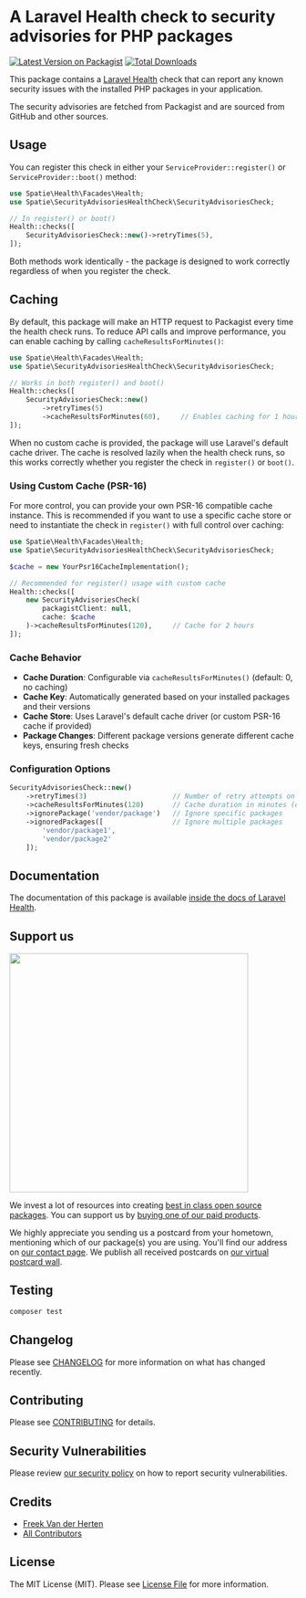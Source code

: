# A Laravel Health check to security advisories for PHP packages

[![Latest Version on Packagist](https://img.shields.io/packagist/v/spatie/security-advisories-health-check.svg?style=flat-square)](https://packagist.org/packages/spatie/security-advisories-health-check)
[![Total Downloads](https://img.shields.io/packagist/dt/spatie/security-advisories-health-check.svg?style=flat-square)](https://packagist.org/packages/spatie/security-advisories-health-check)

This package contains a [Laravel Health](https://spatie.be/docs/laravel-health) check that can report any known security issues with the installed PHP packages in your application.

The security advisories are fetched from Packagist and are sourced from GitHub and other sources.

## Usage

You can register this check in either your `ServiceProvider::register()` or `ServiceProvider::boot()` method:

```php
use Spatie\Health\Facades\Health;
use Spatie\SecurityAdvisoriesHealthCheck\SecurityAdvisoriesCheck;

// In register() or boot()
Health::checks([
    SecurityAdvisoriesCheck::new()->retryTimes(5),
]);
```

Both methods work identically - the package is designed to work correctly regardless of when you register the check.

## Caching

By default, this package will make an HTTP request to Packagist every time the health check runs. To reduce API calls and improve performance, you can enable caching by calling `cacheResultsForMinutes()`:

```php
use Spatie\Health\Facades\Health;
use Spatie\SecurityAdvisoriesHealthCheck\SecurityAdvisoriesCheck;

// Works in both register() and boot()
Health::checks([
    SecurityAdvisoriesCheck::new()
        ->retryTimes(5)
        ->cacheResultsForMinutes(60),     // Enables caching for 1 hour
]);
```

When no custom cache is provided, the package will use Laravel's default cache driver. The cache is resolved lazily when the health check runs, so this works correctly whether you register the check in `register()` or `boot()`.

### Using Custom Cache (PSR-16)

For more control, you can provide your own PSR-16 compatible cache instance. This is recommended if you want to use a specific cache store or need to instantiate the check in `register()` with full control over caching:

```php
use Spatie\Health\Facades\Health;
use Spatie\SecurityAdvisoriesHealthCheck\SecurityAdvisoriesCheck;

$cache = new YourPsr16CacheImplementation();

// Recommended for register() usage with custom cache
Health::checks([
    new SecurityAdvisoriesCheck(
        packagistClient: null,
        cache: $cache
    )->cacheResultsForMinutes(120),     // Cache for 2 hours
]);
```

### Cache Behavior

- **Cache Duration**: Configurable via `cacheResultsForMinutes()` (default: 0, no caching)
- **Cache Key**: Automatically generated based on your installed packages and their versions
- **Cache Store**: Uses Laravel's default cache driver (or custom PSR-16 cache if provided)
- **Package Changes**: Different package versions generate different cache keys, ensuring fresh checks

### Configuration Options

```php
SecurityAdvisoriesCheck::new()
    ->retryTimes(3)                     // Number of retry attempts on failure (default: 5)
    ->cacheResultsForMinutes(120)       // Cache duration in minutes (default: 0, disabled)
    ->ignorePackage('vendor/package')   // Ignore specific packages
    ->ignoredPackages([                 // Ignore multiple packages
        'vendor/package1',
        'vendor/package2'
    ]);
```

## Documentation

The documentation of this package is available [inside the docs of Laravel Health](https://spatie.be/docs/laravel-health/v1/available-checks/security-advisories).

## Support us

[<img src="https://github-ads.s3.eu-central-1.amazonaws.com/security-advisories-health-check.jpg?t=1" width="419px" />](https://spatie.be/github-ad-click/security-advisories-health-check)

We invest a lot of resources into creating [best in class open source packages](https://spatie.be/open-source). You can support us by [buying one of our paid products](https://spatie.be/open-source/support-us).

We highly appreciate you sending us a postcard from your hometown, mentioning which of our package(s) you are using. You'll find our address on [our contact page](https://spatie.be/about-us). We publish all received postcards on [our virtual postcard wall](https://spatie.be/open-source/postcards).

## Testing

```bash
composer test
```

## Changelog

Please see [CHANGELOG](CHANGELOG.md) for more information on what has changed recently.

## Contributing

Please see [CONTRIBUTING](https://github.com/spatie/.github/blob/main/CONTRIBUTING.md) for details.

## Security Vulnerabilities

Please review [our security policy](../../security/policy) on how to report security vulnerabilities.

## Credits

- [Freek Van der Herten](https://github.com/freekmurze)
- [All Contributors](../../contributors)

## License

The MIT License (MIT). Please see [License File](LICENSE.md) for more information.
